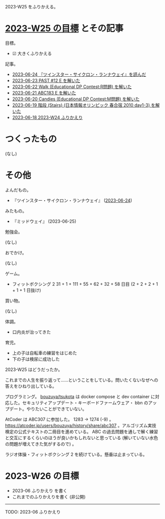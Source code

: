 2023-W25 をふりかえる。

# [2023-W25 の目標][2023-06-18] とその記事

目標。

- ☑ 大きくふりかえる

記事。

- [2023-06-24 『ツインスター・サイクロン・ランナウェイ』を読んだ][2023-06-24]
- [2023-06-23 PAST #12 E を解いた][2023-06-23]
- [2023-06-22 Walk (Educational DP Contest:R問題) を解いた][2023-06-22]
- [2023-06-21 ABC183 E を解いた][2023-06-21]
- [2023-06-20 Candies (Educational DP Contest:M問題) を解いた][2023-06-20]
- [2023-06-19 階段 (Stairs) (日本情報オリンピック 春合宿 2010 day1-3) を解いた][2023-06-19]
- [2023-06-18 2023-W24 ふりかえり][2023-06-18]

# つくったもの

(なし)

# その他

よんだもの。

- 『ツインスター・サイクロン・ランナウェイ』 ([2023-06-24])

みたもの。

- 『ミッドウェイ』 (2023-06-25)

勉強会。

(なし)

おでかけ。

(なし)

ゲーム。

- フィットボクシング 2 31 + 1 + 111 + 55 + 62 + 32 + 58 日目 (2 + 2 + 2 + 1 + 1  + 1 日抜け)

買い物。

(なし)

体調。

- 口内炎が治ってきた

育児。

- 上の子は自転車の練習をはじめた
- 下の子は検尿に成功した

2023-W25 はどうだったか。

これまでの人生を振り返って……ということをしている。問いたくないなぜへの答えをひねり出している。

プログラミング。 [bouzuya/tsukota] は docker compose と dev container に対応した。セキュリティアップデート・キーボードファームウェア・ bbn のアップデート。やりたいことができていない。

AtCoder は ABC307 に参加した。 1283 → 1274 (-9) 。 <https://atcoder.jp/users/bouzuya/history/share/abc307> 。アルゴリズム実技検定の公式テキストの二冊目を進めている。 ABC の過去問題を通しで解く練習と交互にするくらいのほうが良いかもしれないと思っている (解いていない水色の問題が増えてきた気がするので) 。

ラジオ体操・フィットボクシング 2 を続けている。懸垂は止まっている。

# 2023-W26 の目標

- 2023-06 ふりかえり を書く
- これまでのふりかえりを書く (非公開)

---

TODO: 2023-06 ふりかえり

[2023-06-18]: https://blog.bouzuya.net/2023/06/18/
[2023-06-19]: https://blog.bouzuya.net/2023/06/19/
[2023-06-20]: https://blog.bouzuya.net/2023/06/20/
[2023-06-21]: https://blog.bouzuya.net/2023/06/21/
[2023-06-22]: https://blog.bouzuya.net/2023/06/22/
[2023-06-23]: https://blog.bouzuya.net/2023/06/23/
[2023-06-24]: https://blog.bouzuya.net/2023/06/24/
[bouzuya/tsukota]: https://github.com/bouzuya/tsukota

